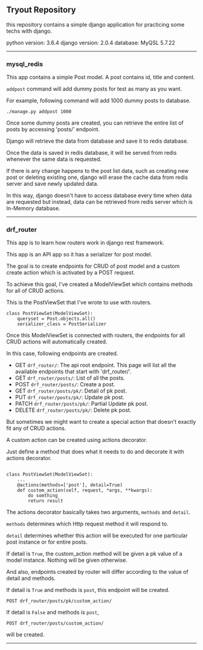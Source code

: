 ## Tryout Repository

this repository contains a simple django application for practicing some techs with django.

python version: 3.6.4
django version: 2.0.4
database: MyQSL 5.7.22

- - -

### mysql_redis

This app contains a simple Post model. A post contains id, title and content.

`addpost` command will add dummy posts for test as many as you want.

For example, following command will add 1000 dummy posts to database.

```
./manage.py addpost 1000
```

Once some dummy posts are created, you can retrieve the entire list of posts by accessing 'posts/' endpoint.

Django will retrieve the data from database and save it to redis database.

Once the data is saved in redis database, it will be served from redis whenever the same data is requested.

If there is any change happens to the post list data, such as creating new post or deleting existing one, django will erase the cache data from redis server and save newly updated data.

In this way, django doesn't have to access database every time when data are requested but instead, data can be retrieved from redis server which is In-Memory database.

- - -

### drf_router

This app is to learn how routers work in django rest framework.

This app is an API app so it has a serializer for post model.

The goal is to create endpoints for CRUD of post model and a custom create action which is activated by a POST request.

To achieve this goal, I've created a ModelViewSet which contains methods for all of CRUD actions.

This is the PostViewSet that I've wrote to use with routers.

```
class PostViewSet(ModelViewSet):
    queryset = Post.objects.all()
    serializer_class = PostSerializer
```

Once this ModelViewSet is connected with routers, the endpoints for all CRUD actions will automatically created.

In this case, following endpoints are created.

- GET `drf_router/`: The api root endpoint. This page will list all the available endpoints that start with 'drf_router/'.
- GET `drf_router/posts/`: List of all the posts.
- POST `drf_router/posts/`: Create a post.
- GET `drf_router/posts/pk/`: Detail of pk post.
- PUT `drf_router/posts/pk/`: Update pk post.
- PATCH `drf_router/posts/pk/`: Partial Update pk post.
- DELETE `drf_router/posts/pk/`: Delete pk post.

But sometimes we might want to create a special action that doesn't exactly fit any of CRUD actions.

A custom action can be created using actions decorator.

Just define a method that does what it needs to do and decorate it with actions decorator.

```

class PostViewSet(ModelViewSet):
    ...
    @actions(methods=['post'], detail=True)
    def custom_action(self, request, *args, **kwargs):
        do somthing
        return result
```

The actions decorator basically takes two arguments, `methods` and `detail`.

`methods` determines which Http request method it will respond to.

`detail` determines whether this action will be executed for one particular post instance or for entire posts.

If detail is `True`, the custom_action method will be given a pk value of a model instance. Nothing will be given otherwise.

And also, endpoints created by router will differ according to the value of detail and methods.

If detail is `True` and methods is `post`, this endpoint will be created.

```
POST drf_router/posts/pk/custom_action/
```

If detail is `False` and methods is `post`,

```
POST drf_router/posts/custom_action/
```

will be created.

- - -

